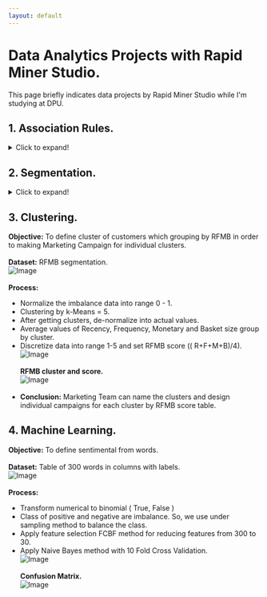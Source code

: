 ```yaml
---
layout: default
---
```


# Data Analytics Projects with Rapid Miner Studio.
This page briefly indicates data projects by Rapid Miner Studio while I'm studying at DPU.<br />

## 1. Association Rules.

<details>
  <summary>Click to expand!</summary>
  
    **Objective:** To find Frequent Item Sets and Association Rules for making Maketing Promotions.<br /><br />
    **Dataset:** Basic example transactions of Super Market.<br />
    ![Image](https://github.com/Pakkawatk/portfolio/blob/gh-pages/img/rap_asso1.PNG?raw=true)<br /><br />
    **Process:**
      - Transform table by pivot product name and sum value.<br />
      - Transform number to binomial. ( True and False )<br />
      - Apply FP-Growth method, minimum support = 0.5.<br />
     - Apply Association Rules, Minimum confidence = 0.8.<br />
    ![Image](https://github.com/Pakkawatk/portfolio/blob/gh-pages/img/rap_asso2.PNG?raw=true)<br /><br />
    Result of FP-Growth method to find frequent item sets at minimum support = 0.5.<br />
    ![Image](https://github.com/Pakkawatk/portfolio/blob/gh-pages/img/rap_asso3.PNG?raw=true)<br /><br />
    Result of Association Rules, to find Lift at minimum confidence = 0.8.<br /> 
    ![Image](https://github.com/Pakkawatk/portfolio/blob/gh-pages/img/rap_asso4.PNG?raw=true)<br />
      - **Conclusion:** We can make promotions by above frequent item sets with confident pick up set = 100% and the pick up set (Lift) is 1.333 times of pick up one.
</details>

## 2. Segmentation.

<details>
  <summary>Click to expand!</summary>
  
  **Objective:** To segment the customers by RFMB method and frequent shopping time of each customers for making Marketing Campaigns.<br /><br />
  **Dataset:** Transactions of Shopping Mall.<br />
  ![Image](https://github.com/Pakkawatk/portfolio/blob/gh-pages/img/rap_rfm1.PNG?raw=true)<br /><br />
  **Process:**
    - Filter customers in UK and do feature engineering by creating and aggregating sum total prize attribute.<br />
    - Extract Days and Hours from Transactions and discretize into Day of Week and Period of Times.<br />
    - Do RFM segmentation by generating Recency, Frequency, Monetary and Basket Size.<br />
  ![Image](https://github.com/Pakkawatk/portfolio/blob/gh-pages/img/rap_rfm2.PNG?raw=true)<br /><br />
  ![Image](https://github.com/Pakkawatk/portfolio/blob/gh-pages/img/rap_rfm2_1.PNG?raw=true)<br /><br />
  **RFMB for each customers.**<br />
  ![Image](https://github.com/Pakkawatk/portfolio/blob/gh-pages/img/rap_rfm3.PNG?raw=true)<br /><br />
  **Shopping period of each customers.**<br />
  ![Image](https://github.com/Pakkawatk/portfolio/blob/gh-pages/img/rap_rfm4.PNG?raw=true)<br />
    - **Conclusion:** We got RFMB table and shopping period for analyzing Marketing Campaign and Clustering.
</details>

## 3. Clustering.
**Objective:** To define cluster of customers which grouping by RFMB in order to making Marketing Campaign for individual clusters.<br /><br />
**Dataset:** RFMB segmentation.<br />
![Image](https://github.com/Pakkawatk/portfolio/blob/gh-pages/img/rap_clus1.PNG?raw=true)<br /><br />
**Process:**
- Normalize the imbalance data into range 0 - 1.<br />
- Clustering by k-Means = 5.<br />
- After getting clusters, de-normalize into actual values.
- Average values of Recency, Frequency, Monetary and Basket size group by cluster.
- Discretize data into range 1-5 and set RFMB score (( R+F+M+B)/4).
![Image](https://github.com/Pakkawatk/portfolio/blob/gh-pages/img/rap_clus2.PNG?raw=true)<br /><br />
**RFMB cluster and score.**<br />
![Image](https://github.com/Pakkawatk/portfolio/blob/gh-pages/img/rap_clus4.PNG?raw=true)<br /><br />
- **Conclusion:** Marketing Team can name the clusters and design individual campaigns for each cluster by RFMB score table.<br />

## 4. Machine Learning.
**Objective:** To define sentimental from words.<br /><br />
**Dataset:** Table of 300 words in columns with labels.<br />
![Image](https://github.com/Pakkawatk/portfolio/blob/gh-pages/img/rap_ML1.PNG?raw=true)<br /><br />
**Process:**
- Transform numerical to binomial ( True, False )<br />
- Class of positive and negative are imbalance. So, we use under sampling method to balance the class.<br />
- Apply feature selection FCBF method for reducing features from 300 to 30.<br />
- Apply Naive Bayes method with 10 Fold Cross Validation.<br />
![Image](https://github.com/Pakkawatk/portfolio/blob/gh-pages/img/rap_ML2.PNG?raw=true)<br /><br />
**Confusion Matrix.**<br />
![Image](https://github.com/Pakkawatk/portfolio/blob/gh-pages/img/rap_ML3.PNG?raw=true)<br /><br />
